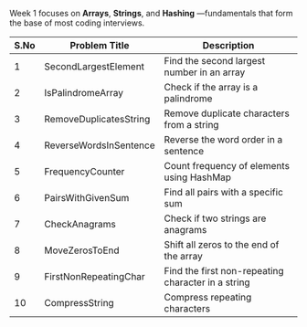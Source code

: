   
Week 1 focuses on **Arrays**, **Strings**, and **Hashing** —fundamentals that form the base of most coding interviews.




| S.No | Problem Title                  | Description                                           |
|------|--------------------------------|-------------------------------------------------------|
| 1    | SecondLargestElement           | Find the second largest number in an array           |
| 2    | IsPalindromeArray              | Check if the array is a palindrome                   |
| 3    | RemoveDuplicatesString         | Remove duplicate characters from a string            |
| 4    | ReverseWordsInSentence         | Reverse the word order in a sentence                 |
| 5    | FrequencyCounter               | Count frequency of elements using HashMap            |
| 6    | PairsWithGivenSum              | Find all pairs with a specific sum                   |
| 7    | CheckAnagrams                  | Check if two strings are anagrams                    |
| 8    | MoveZerosToEnd                 | Shift all zeros to the end of the array              |
| 9    | FirstNonRepeatingChar         | Find the first non-repeating character in a string   |
| 10   | CompressString                 | Compress repeating characters                        |


